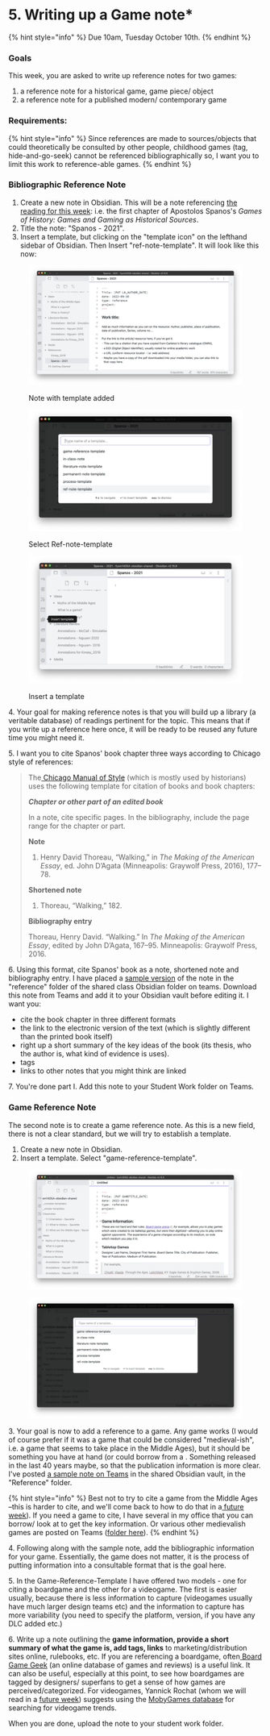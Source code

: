 # 5. Writing up a Game note\*

{% hint style="info" %}
Due 10am, Tuesday October 10th.
{% endhint %}

### Goals

This week, you are asked to write up reference notes for two games:

1. a reference note for a historical game, game piece/ object
2. a reference note for a published modern/ contemporary game

### Requirements:



{% hint style="info" %}
Since references are made to sources/objects that could theoretically be consulted by other people, childhood games (tag, hide-and-go-seek) cannot be referenced bibliographically so, I want you to limit this work to reference-able games.&#x20;
{% endhint %}

### Bibliographic Reference Note

1. Create a new note in Obsidian. This will be a note referencing [the reading for this week](../../historical-games-studies/5.-medieval-games.md#read-watch-listen): i.e.   the first chapter of Apostolos Spanos's _Games of History: Games and Gaming as Historical Sources_.
2. Title the note: "Spanos - 2021".&#x20;
3. Insert a template, but clicking on the "template icon" on the lefthand sidebar of Obsidian. Then Insert "ref-note-template". It will look like this now:

<div>

<figure><img src="../../.gitbook/assets/Screen Shot 2022-09-30 at 11.37.39 AM.png" alt=""><figcaption><p>Note with template added</p></figcaption></figure>

 

<figure><img src="../../.gitbook/assets/Screen Shot 2022-09-30 at 11.37.29 AM.png" alt=""><figcaption><p>Select Ref-note-template</p></figcaption></figure>

 

<figure><img src="../../.gitbook/assets/Screen Shot 2022-09-30 at 11.37.15 AM.png" alt=""><figcaption><p>Insert a template</p></figcaption></figure>

</div>

4\. Your goal for making reference notes is that you will build up a library (a veritable database) of readings pertinent for the topic. This means that if you write up a reference here once, it will be ready to be reused any future time you might need it.&#x20;

5\.  I want you to cite Spanos' book chapter three ways according to Chicago style of references:

> The[ Chicago Manual of Style](https://www.chicagomanualofstyle.org/tools\_citationguide/citation-guide-1.html) (which is mostly used by historians) uses the following template for citation of books and book chapters:
>
>
>
> _**Chapter or other part of an edited book**_
>
> In a note, cite specific pages. In the bibliography, include the page range for the chapter or part.
>
> **Note**
>
> 1. Henry David Thoreau, “Walking,” in _The Making of the American Essay_, ed. John D’Agata (Minneapolis: Graywolf Press, 2016), 177–78.
>
> **Shortened note**
>
> 1. Thoreau, “Walking,” 182.
>
> **Bibliography entry**
>
> Thoreau, Henry David. “Walking.” In _The Making of the American Essay_, edited by John D’Agata, 167–95. Minneapolis: Graywolf Press, 2016.

6\. Using this format, cite Spanos' book as a note, shortened note and bibliography entry. I have placed a [sample version](https://cmailcarletonca.sharepoint.com/:t:/r/sites/MEMS2001977/Shared%20Documents/General/fysm1405A-obsidian-shared/References/Spanos%20-%202021.md?csf=1\&web=1\&e=EanceF) of the note in the "reference" folder of the shared class Obsidian folder on teams. Download this note from Teams and add it to your Obsidian vault before editing it. I want you:

* cite the book chapter in three different formats
* the link to the electronic version of the text (which is slightly different than the printed book itself)
* right up a short summary of the key ideas of the book (its thesis, who the author is, what kind of evidence is uses).&#x20;
* tags
* links to other notes that you might think are linked

7\. You're done part I. Add this note to your Student Work folder on Teams.

### Game Reference Note

The second note is to create a game reference note. As this is a new field, there is not a clear standard, but we will try to establish a template.&#x20;

1. Create a new note in Obsidian.&#x20;
2. Insert a template. Select "game-reference-template".

<div>

<figure><img src="../../.gitbook/assets/Screen Shot 2022-10-01 at 10.34.23 AM.png" alt=""><figcaption></figcaption></figure>

 

<figure><img src="../../.gitbook/assets/Screen Shot 2022-10-01 at 10.33.54 AM.png" alt=""><figcaption></figcaption></figure>

</div>

3\. Your goal is now to add a reference to a game. Any game works (I would of course prefer if it was a game that could be considered "medieval-ish", i.e. a game that seems to take place in the Middle Ages), but it should be something you have at hand (or could borrow from a . Something released in the last 40 years maybe, so that the publication information is more clear. I've posted [a sample note on Teams](https://cmailcarletonca.sharepoint.com/:t:/r/sites/MEMS2001977/Shared%20Documents/General/fysm1405A-obsidian-shared/References/CaracassonneBigBox-2006.md?csf=1\&web=1\&e=LfoMdI) in the shared Obsidian vault, in the "Reference" folder. &#x20;

{% hint style="info" %}
Best not to try to cite a game from the Middle Ages –this is harder to cite, and we'll come back to how to do that in a[ future week](../../historical-games-studies/case-study-chess-ii.md)). If you need a game to cite, I have several in my office that you can borrow/ look at to get the key information. Or various other medievalish games are posted on Teams ([folder here](https://cmailcarletonca.sharepoint.com/:f:/r/sites/MEMS2001977/Shared%20Documents/General/Games%20Resources?csf=1\&web=1\&e=LGZiCZ)).
{% endhint %}

4\. Following along with the sample note, add the bibliographic information for your game. Essentially, the game does not matter, it is the process of putting information into a consultable format that is the goal here.&#x20;

5\. In the Game-Reference-Template I have offered two models - one for citing a boardgame and the other for a videogame. The first is easier usually, because there is less information to capture (videogames usually have much larger design teams etc) and the information to capture has more variability (you need to specify the platform, version, if you have any DLC added etc.)

6\. Write up a note outlining the **game information, provide a short summary of what the game is, add tags, links** to marketing/distribution sites online, rulebooks, etc. If you are referencing a boardgame, often[ Board Game Geek](https://boardgamegeek.com) (an online database of games and reviews) is a useful link. It can also be useful, especially at this point, to see how boardgames are tagged by designers/ superfans to get a sense of how games are perceived/categorized. For videogames, Yannick Rochat (whom we will read in a [future week](../../historical-games-studies/digital-games-survey-of-medieval-videogames.md)) suggests using the [MobyGames database](https://www.mobygames.com/search/quick?q=medieval) for searching for videogame trends.&#x20;

When you are done, upload the note to your student work folder.&#x20;
